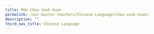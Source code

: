 ```yaml
---
title: Mdm Chau Sook Kuan
permalink: /our-master-teachers/Chinese-Language/chau-sook-kuan/
description: ""
third_nav_title: Chinese Language
---
```

